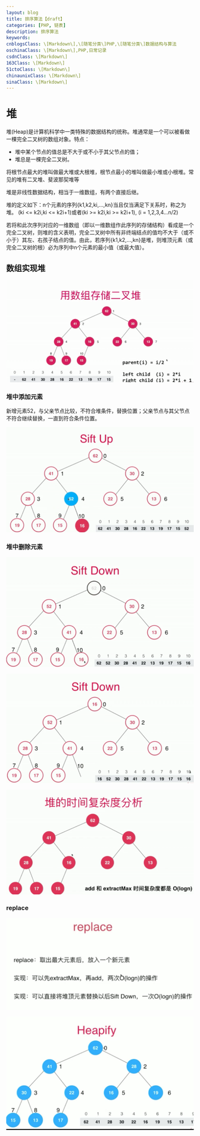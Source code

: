 ```yaml
---
layout: blog
title: 排序算法【draft】
categories: [PHP, 链表]
description: 排序算法
keywords: 
cnblogsClass: \[Markdown\],\[随笔分类\]PHP,\[随笔分类\]数据结构与算法
oschinaClass: \[Markdown\],PHP,日常记录
csdnClass: \[Markdown\]
163Class: \[Markdown\]
51ctoClass: \[Markdown\]
chinaunixClass: \[Markdown\]
sinaClass: \[Markdown\]
---
```


# 堆
堆(Heap)是计算机科学中一类特殊的数据结构的统称。堆通常是一个可以被看做一棵完全二叉树的数组对象。特点：
- 堆中某个节点的值总是不大于或不小于其父节点的值；
- 堆总是一棵完全二叉树。

将根节点最大的堆叫做最大堆或大根堆，根节点最小的堆叫做最小堆或小根堆。常见的堆有二叉堆、斐波那契堆等

堆是非线性数据结构，相当于一维数组，有两个直接后继。

堆的定义如下：n个元素的序列{k1,k2,ki,…,kn}当且仅当满足下关系时，称之为堆。
(ki <= k2i,ki <= k2i+1)或者(ki >= k2i,ki >= k2i+1), (i = 1,2,3,4...n/2)

若将和此次序列对应的一维数组（即以一维数组作此序列的存储结构）看成是一个完全二叉树，则堆的含义表明，完全二叉树中所有非终端结点的值均不大于（或不小于）其左、右孩子结点的值。由此，若序列{k1,k2,…,kn}是堆，则堆顶元素（或完全二叉树的根）必为序列中n个元素的最小值（或最大值）。

## 数组实现堆

![image](https://raw.githubusercontent.com/WalkingSun/WindBlog/gh-pages/images/blog/image-20200727.png)



### 堆中添加元素

新增元素52，与父亲节点比较，不符合堆条件，替换位置；父亲节点与其父节点不符合继续替换，一直到符合条件位置。

![image-20200906211231547](https://raw.githubusercontent.com/WalkingSun/WindBlog/gh-pages/images/ws2/image-20200906211231547.png)

### 堆中删除元素

![image-20200907212528544](https://raw.githubusercontent.com/WalkingSun/WindBlog/gh-pages/images/ws2/image-20200907212528544.png)

![image-20200907212617162](https://raw.githubusercontent.com/WalkingSun/WindBlog/gh-pages/images/ws2/image-20200907212617162.png)

![image-20200907212351016](https://raw.githubusercontent.com/WalkingSun/WindBlog/gh-pages/images/ws2/image-20200907212351016.png)

### replace

![](https://raw.githubusercontent.com/WalkingSun/WindBlog/gh-pages/images/ws2/image-20200910212712528.png)

![image-20200910213450372](https://raw.githubusercontent.com/WalkingSun/WindBlog/gh-pages/images/ws2/image-20200910213450372.png)